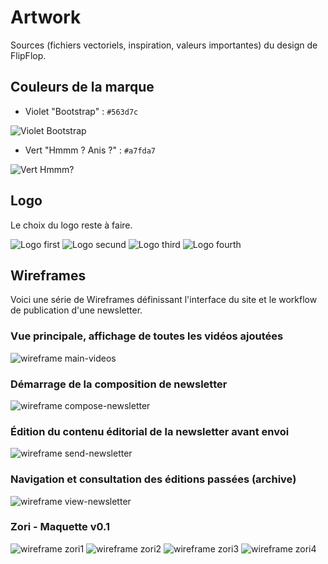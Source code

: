 Artwork
=======

Sources (fichiers vectoriels, inspiration, valeurs importantes) du design de FlipFlop.

## Couleurs de la marque

- Violet "Bootstrap" : `#563d7c`

![Violet Bootstrap](http://placehold.it/100/563d7c/ffffff)

- Vert "Hmmm ? Anis ?" : `#a7fda7`

![Vert Hmmm?](http://placehold.it/100/a7fda7/ffffff)

## Logo

Le choix du logo reste à faire.

![Logo first](https://raw.github.com/FlipFlopWeekly/Artwork/master/logo/raster/first.png)
![Logo secund](https://raw.github.com/FlipFlopWeekly/Artwork/master/logo/raster/secund.png)
![Logo third](https://raw.github.com/FlipFlopWeekly/Artwork/master/logo/raster/third.png)
![Logo fourth](https://raw.github.com/FlipFlopWeekly/Artwork/master/logo/raster/fourth.png)

## Wireframes

Voici une série de Wireframes définissant l'interface du site et le workflow de publication d'une newsletter.

### Vue principale, affichage de toutes les vidéos ajoutées

![wireframe main-videos](https://raw.github.com/FlipFlopWeekly/Artwork/master/wireframes/main-videos.png)

### Démarrage de la composition de newsletter

![wireframe compose-newsletter](https://raw.github.com/FlipFlopWeekly/Artwork/master/wireframes/compose-newsletter.png)

### Édition du contenu éditorial de la newsletter avant envoi

![wireframe send-newsletter](https://raw.github.com/FlipFlopWeekly/Artwork/master/wireframes/send-newsletter.png)

### Navigation et consultation des éditions passées (archive)

![wireframe view-newsletter](https://raw.github.com/FlipFlopWeekly/Artwork/master/wireframes/view-newsletters.png)

### Zori - Maquette v0.1

![wireframe zori1](https://raw.github.com/FlipFlopWeekly/Artwork/master/zori/zori1.jpg)
![wireframe zori2](https://raw.github.com/FlipFlopWeekly/Artwork/master/zori/zori2.jpg)
![wireframe zori3](https://raw.github.com/FlipFlopWeekly/Artwork/master/zori/zori3.jpg)
![wireframe zori4](http://uppix.net/prT2KR.png)
